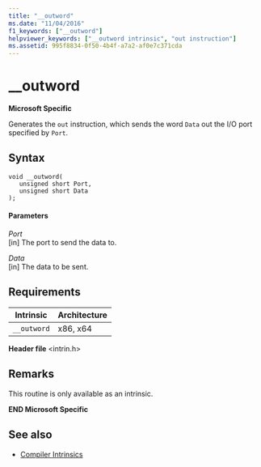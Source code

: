 ```yaml
---
title: "__outword"
ms.date: "11/04/2016"
f1_keywords: ["__outword"]
helpviewer_keywords: ["__outword intrinsic", "out instruction"]
ms.assetid: 995f8834-0f50-4b4f-a7a2-af0e7c371cda
---
```

# __outword

**Microsoft Specific**

Generates the `out` instruction, which sends the word `Data` out the I/O port specified by `Port`.

## Syntax

```
void __outword(
   unsigned short Port,
   unsigned short Data
);
```

#### Parameters

*Port*<br/>
[in] The port to send the data to.

*Data*<br/>
[in] The data to be sent.

## Requirements

|Intrinsic|Architecture|
|---------------|------------------|
|`__outword`|x86, x64|

**Header file** \<intrin.h>

## Remarks

This routine is only available as an intrinsic.

**END Microsoft Specific**

## See also

- [Compiler Intrinsics](../intrinsics/compiler-intrinsics.md)
